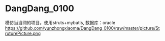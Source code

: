 ﻿# DangDang_0100
模仿当当网的项目，使用struts+mybatis,
数据库：oracle
https://github.com/yunzhongxiaoma/DangDang_0100/raw/master/picture/StruturePicture.png
